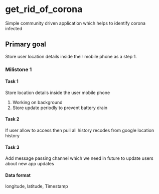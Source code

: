 # get_rid_of_corona
Simple community driven application which helps to identify corona infected

## Primary goal

Store user location details inside their mobile phone as a step 1.

### Milistone 1

#### Task 1 
Store location details inside the user mobile phone
1. Working on background
2. Store update periodly to prevent battery drain

#### Task 2
If user allow to access then pull all history recodes from google location history

#### Task 3
Add message passing channel which we need in future to update users about new app updates

#### Data format
longitude, latitude, Timestamp

